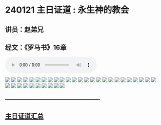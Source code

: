 # 240121 主日证道 : 永生神的教会
## 讲员：赵弟兄
## 经文：《罗马书》16章

<audio controls src="./240121.mp3"></audio>

![](./1.jpg)
![](./2.jpg)
![](./3.jpg)
![](./4.jpg)
![](./5.jpg)
![](./6.jpg)
![](./7.jpg)
![](./8.jpg)
![](./9.jpg)
![](./10.jpg)
![](./11.jpg)
![](./12.jpg)
![](./13.jpg)
![](./14.jpg)
![](./15.jpg)
![](./16.jpg)
![](./17.jpg)
![](./18.jpg)
![](./19.jpg)
![](./20.jpg)
![](./21.jpg)
![](./22.jpg)
![](./23.jpg)
![](./24.jpg)
![](./25.jpg)
![](./26.jpg)
![](./27.jpg)
![](./28.jpg)
![](./29.jpg)
![](./30.jpg)
![](./31.jpg)
![](./32.jpg)
![](./33.jpg)
![](./34.jpg)
![](./35.jpg)


### ———————————————————

## [主日证道汇总](https://nccchurch.github.io/Sermons/)



